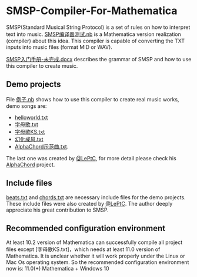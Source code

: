 # SMSP-Compiler-For-Mathematica

SMSP(Standard Musical String Protocol) is a set of rules on how to interpret text into music. [SMSP编译器测试.nb](https://github.com/yxlllc/SMSP-Compiler-For-Mathematica/raw/master/SMSP编译器测试.nb) is a Mathematica version realization (compiler) about this idea. This compiler is capable of converting the TXT inputs into music files (format MID or WAV).

[SMSP入门手册-未完成.docx](https://github.com/yxlllc/SMSP-Compiler-For-Mathematica/raw/master//SMSP入门手册-未完成.docx) describes the grammar of SMSP and how to use this compiler to create music.

## Demo projects

File [例子.nb](https://github.com/yxlllc/SMSP-Compiler-For-Mathematica/raw/master/例子.nb) shows how to use this compiler to create real music works, demo songs are:

- [helloworld.txt](https://github.com/yxlllc/SMSP-Compiler-For-Mathematica/raw/master/helloworld.txt)
- [字母歌.txt](https://github.com/yxlllc/SMSP-Compiler-For-Mathematica/raw/master/字母歌.txt)
- [字母歌KS.txt](https://github.com/yxlllc/SMSP-Compiler-For-Mathematica/raw/master/字母歌KS.txt)
- [幻化成风.txt](https://github.com/yxlllc/SMSP-Compiler-For-Mathematica/raw/master/幻化成风.txt)
- [AlphaChord示范曲.txt](https://github.com/yxlllc/SMSP-Compiler-For-Mathematica/raw/master/AlphaChord示范曲.txt).

The last one was created by [@LePtC](https://github.com/LePtC), for more detail please check his [AlphaChord](https://github.com/LePtC/AlphaChord/) project.

## Include files

[beats.txt](https://github.com/yxlllc/SMSP-Compiler-For-Mathematica/raw/master/chords.txt) and [chords.txt](https://github.com/yxlllc/SMSP-Compiler-For-Mathematica/raw/master/chords.txt) are necessary include files for the demo projects. These include files were also created by [@LePtC](https://github.com/LePtC). The author deeply appreciate his great contribution to SMSP.

## Recommended configuration environment

At least 10.2 version of Mathematica can successfully compile all project files except [字母歌KS.txt]，which needs at least 11.0 version of Mathematica. 
It is unclear whether it will work properly under the Linux or Mac Os operating system.
So the recommended configuration environment now is: 11.0(+) Mathematica + Windows 10
